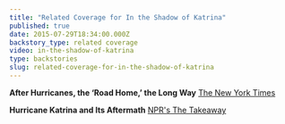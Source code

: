 ```yaml
---
title: "Related Coverage for In the Shadow of Katrina"
published: true
date: 2015-07-29T18:34:00.000Z
backstory_type: related coverage
video: in-the-shadow-of-katrina
type: backstories
slug: related-coverage-for-in-the-shadow-of-katrina
---
```


**After Hurricanes, the ‘Road Home,’ the Long Way**
[The New York Times](http://www.nytimes.com/2013/10/28/booming/after-hurricanes-the-road-home-the-long-way.html?ref=booming)

**Hurricane Katrina and Its Aftermath**
[NPR's The Takeaway](http://www.thetakeaway.org/story/retro-report-hurricane-katrina-and-its-aftermath/)

